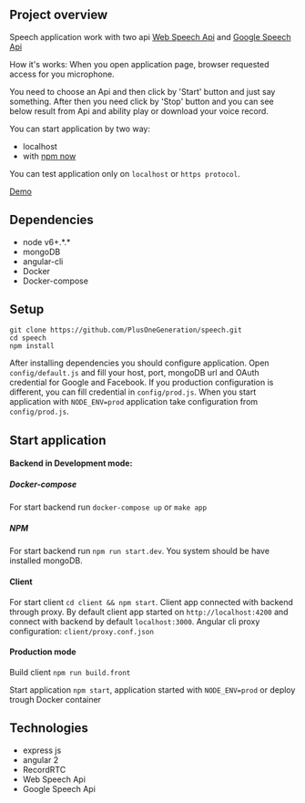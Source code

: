 ## Project overview
Speech application work with two api [Web Speech Api](https://developer.mozilla.org/en-US/docs/Web/API/Web_Speech_API) and [Google Speech Api](https://cloud.google.com/speech/)

How it's works:
When you open application page, browser requested access for you microphone.

You need to choose an Api and then click by 'Start' button and just say something. After then you need click by 'Stop' button and you can see below result from Api and ability play or download your voice record.

You can start application by two way:
* localhost
* with [npm now](https://zeit.co/now) 

You can test application only on `localhost` or `https protocol`.

[Demo](https://plus-speech.now.sh/app/speech)

## Dependencies
- node v6+.\*.\*
- mongoDB
- angular-cli
- Docker
- Docker-compose

## Setup
```
git clone https://github.com/PlusOneGeneration/speech.git
cd speech
npm install
```
After installing dependencies you should configure application.
Open `config/default.js` and fill your host, port, mongoDB url and OAuth credential for Google and Facebook.
If you production configuration is different, you can fill credential in `config/prod.js`. When you start application with `NODE_ENV=prod` application take configuration from `config/prod.js`.

## Start application

#### Backend in Development mode:
 ##### Docker-compose
 For start backend run `docker-compose up` or `make app`
 
 ##### NPM
 For start backend run `npm run start.dev`. You system should be have installed mongoDB.

#### Client
 For start client `cd client && npm start`. Client app connected with backend through proxy. 
 By default client app started on `http://localhost:4200` and connect with backend by default `localhost:3000`.
 Angular cli proxy configuration: `client/proxy.conf.json`

#### Production mode
 Build client `npm run build.front` 
 
 Start application `npm start`, application started with `NODE_ENV=prod` or deploy trough Docker container

## Technologies
- express js 
- angular 2
- RecordRTC
- Web Speech Api
- Google Speech Api
